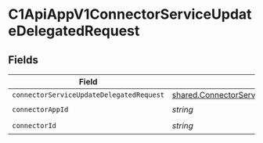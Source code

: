# C1ApiAppV1ConnectorServiceUpdateDelegatedRequest


## Fields

| Field                                                                                                                 | Type                                                                                                                  | Required                                                                                                              | Description                                                                                                           |
| --------------------------------------------------------------------------------------------------------------------- | --------------------------------------------------------------------------------------------------------------------- | --------------------------------------------------------------------------------------------------------------------- | --------------------------------------------------------------------------------------------------------------------- |
| `connectorServiceUpdateDelegatedRequest`                                                                              | [shared.ConnectorServiceUpdateDelegatedRequest](../../../sdk/models/shared/connectorserviceupdatedelegatedrequest.md) | :heavy_minus_sign:                                                                                                    | N/A                                                                                                                   |
| `connectorAppId`                                                                                                      | *string*                                                                                                              | :heavy_check_mark:                                                                                                    | N/A                                                                                                                   |
| `connectorId`                                                                                                         | *string*                                                                                                              | :heavy_check_mark:                                                                                                    | N/A                                                                                                                   |